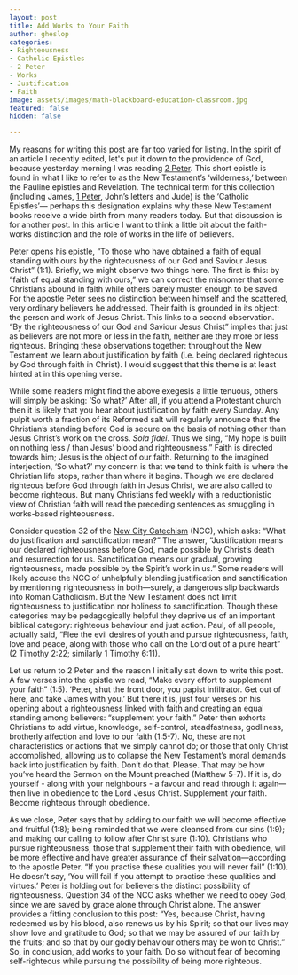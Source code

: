 ```yaml
---
layout: post
title: Add Works to Your Faith
author: gheslop
categories:
- Righteousness
- Catholic Epistles
- 2 Peter
- Works
- Justification
- Faith
image: assets/images/math-blackboard-education-classroom.jpg
featured: false
hidden: false

---
```

My reasons for writing this post are far too varied for listing. In the spirit of an article I recently edited, let's put it down to the providence of God, because yesterday morning I was reading [2 Peter](https://rekindle.co.za/content/pastor-imitate-the-apostle-peter/ "Imitate Peter"). This short epistle is found in what I like to refer to as the New Testament’s ‘wilderness,’ between the Pauline epistles and Revelation. The technical term for this collection (including James, [1 Peter](https://rekindle.co.za/content/what-is-1-peter-all-about/ "1 Peter overview"), John’s letters and Jude) is the ‘Catholic Epistles’— perhaps this designation explains why these New Testament books receive a wide birth from many readers today. But that discussion is for another post. In this article I want to think a little bit about the faith-works distinction and the role of works in the life of believers.

Peter opens his epistle, “To those who have obtained a faith of equal standing with ours by the righteousness of our God and Saviour Jesus Christ” (1:1). Briefly, we might observe two things here. The first is this: by “faith of equal standing with ours,” we can correct the misnomer that some Christians abound in faith while others barely muster enough to be saved. For the apostle Peter sees no distinction between himself and the scattered, very ordinary believers he addressed. Their faith is grounded in its object: the person and work of Jesus Christ. This links to a second observation. “By the righteousness of our God and Saviour Jesus Christ” implies that just as believers are not more or less in the faith, neither are they more or less righteous. Bringing these observations together: throughout the New Testament we learn about justification by faith (i.e. being declared righteous by God through faith in Christ). I would suggest that this theme is at least hinted at in this opening verse.

While some readers might find the above exegesis a little tenuous, others will simply be asking: ‘So what?’ After all, if you attend a Protestant church then it is likely that you hear about justification by faith every Sunday. Any pulpit worth a fraction of its Reformed salt will regularly announce that the Christian’s standing before God is secure on the basis of nothing other than Jesus Christ’s work on the cross. _Sola fidei_. Thus we sing, “My hope is built on nothing less / than Jesus’ blood and righteousness.” Faith is directed towards him; Jesus is the object of our faith. Returning to the imagined interjection, ‘So what?’ my concern is that we tend to think faith is where the Christian life stops, rather than where it begins. Though we are declared righteous before God through faith in Jesus Christ, we are also called to become righteous. But many Christians fed weekly with a reductionistic view of Christian faith will read the preceding sentences as smuggling in works-based righteousness.

Consider question 32 of the [New City Catechism](http://newcitycatechism.com "New City Catechism") (NCC), which asks: “What do justification and sanctification mean?” The answer, “Justification means our declared righteousness before God, made possible by Christ’s death and resurrection for us. Sanctification means our gradual, growing righteousness, made possible by the Spirit’s work in us.” Some readers will likely accuse the NCC of unhelpfully blending justification and sanctification by mentioning righteousness in both—surely, a dangerous slip backwards into Roman Catholicism. But the New Testament does not limit righteousness to justification nor holiness to sanctification. Though these categories may be pedagogically helpful they deprive us of an important biblical category: righteous behaviour and just action. Paul, of all people, actually said, “Flee the evil desires of youth and pursue righteousness, faith, love and peace, along with those who call on the Lord out of a pure heart” (2 Timothy 2:22; similarly 1 Timothy 6:11).

Let us return to 2 Peter and the reason I initially sat down to write this post. A few verses into the epistle we read, “Make every effort to supplement your faith” (1:5). ‘Peter, shut the front door, you papist infiltrator. Get out of here, and take James with you.’ But there it is, just four verses on his opening about a righteousness linked with faith and creating an equal standing among believers: “supplement your faith.” Peter then exhorts Christians to add virtue, knowledge, self-control, steadfastness, godliness, brotherly affection and love to our faith (1:5-7). No, these are not characteristics or actions that we simply cannot do; or those that only Christ accomplished, allowing us to collapse the New Testament’s moral demands back into justification by faith. Don’t do that. Please. That may be how you’ve heard the Sermon on the Mount preached (Matthew 5-7). If it is, do yourself - along with your neighbours - a favour and read through it again—then live in obedience to the Lord Jesus Christ. Supplement your faith. Become righteous through obedience.

As we close, Peter says that by adding to our faith we will become effective and fruitful (1:8); being reminded that we were cleansed from our sins (1:9); and making our calling to follow after Christ sure (1:10). Christians who pursue righteousness, those that supplement their faith with obedience, will be more effective and have greater assurance of their salvation—according to the apostle Peter. “If you practise these qualities you will never fail” (1:10). He doesn’t say, ‘You will fail if you attempt to practise these qualities and virtues.’ Peter is holding out for believers the distinct possibility of righteousness. Question 34 of the NCC asks whether we need to obey God, since we are saved by grace alone through Christ alone. The answer provides a fitting conclusion to this post: “Yes, because Christ, having redeemed us by his blood, also renews us by his Spirit; so that our lives may show love and gratitude to God; so that we may be assured of our faith by the fruits; and so that by our godly behaviour others may be won to Christ.” So, in conclusion, add works to your faith. Do so without fear of becoming self-righteous while pursuing the possibility of being more righteous.